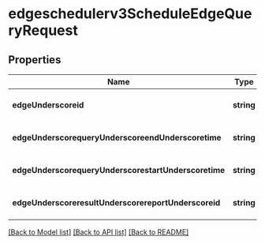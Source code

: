 # edgeschedulerv3ScheduleEdgeQueryRequest

## Properties
Name | Type | Description | Notes
------------ | ------------- | ------------- | -------------
**edgeUnderscoreid** | **string** | the id of the edge | [optional] [default to null]
**edgeUnderscorequeryUnderscoreendUnderscoretime** | **string** |  | [optional] [default to null]
**edgeUnderscorequeryUnderscorestartUnderscoretime** | **string** |  | [optional] [default to null]
**edgeUnderscoreresultUnderscorereportUnderscoreid** | **string** | the id of the UC report to query for | [optional] [default to null]

[[Back to Model list]](../README.md#documentation-for-models) [[Back to API list]](../README.md#documentation-for-api-endpoints) [[Back to README]](../README.md)


